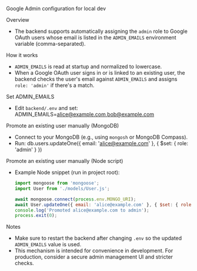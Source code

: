 Google Admin configuration for local dev

Overview
- The backend supports automatically assigning the `admin` role to Google OAuth users whose email is listed in the `ADMIN_EMAILS` environment variable (comma-separated).

How it works
- `ADMIN_EMAILS` is read at startup and normalized to lowercase.
- When a Google OAuth user signs in or is linked to an existing user, the backend checks the user's email against `ADMIN_EMAILS` and assigns `role: 'admin'` if there's a match.

Set ADMIN_EMAILS
- Edit `backend/.env` and set:
  ADMIN_EMAILS=alice@example.com,bob@example.com

Promote an existing user manually (MongoDB)
- Connect to your MongoDB (e.g., using `mongosh` or MongoDB Compass).
- Run:
  db.users.updateOne({ email: 'alice@example.com' }, { $set: { role: 'admin' } })

Promote an existing user manually (Node script)
- Example Node snippet (run in project root):
  ```js
  import mongoose from 'mongoose';
  import User from './models/User.js';
  
  await mongoose.connect(process.env.MONGO_URI);
  await User.updateOne({ email: 'alice@example.com' }, { $set: { role: 'admin' } });
  console.log('Promoted alice@example.com to admin');
  process.exit(0);
  ```

Notes
- Make sure to restart the backend after changing `.env` so the updated `ADMIN_EMAILS` value is used.
- This mechanism is intended for convenience in development. For production, consider a secure admin management UI and stricter checks.

